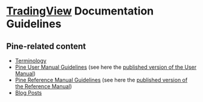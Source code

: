 # [TradingView](https://www.tradingview.com/) Documentation Guidelines



## Pine-related content

- [Terminology](https://github.com/tradingview/documentation-guidelines/tree/main/Terminology)
- [Pine User Manual Guidelines](https://github.com/tradingview/documentation-guidelines/tree/main/PineUserManual) (see here the [published version of the User Manual](https://www.tradingview.com/pine-script-docs/en/v5/index.html))
- [Pine Reference Manual Guidelines](https://github.com/tradingview/documentation-guidelines/tree/main/PineReferenceManual) (see here the [published version of the Reference Manual](https://www.tradingview.com/pine-script-reference/v5/))
- [Blog Posts](https://github.com/tradingview/documentation-guidelines/tree/main/PineBlogPosts)
